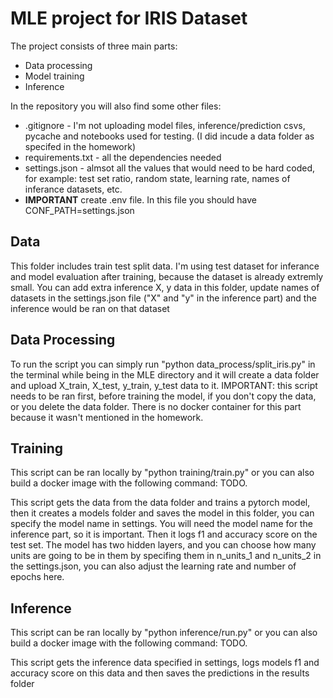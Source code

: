 # MLE project for IRIS Dataset
The project consists of three main parts: 
* Data processing
* Model training
* Inference

In the repository you will also find some other files:
* .gitignore - I'm not uploading model files, inference/prediction csvs, pycache and notebooks used for testing. (I did incude a data folder as specifed in the homework)
* requirements.txt - all the dependencies needed
* settings.json - almsot all the values that would need to be hard coded, for example: test set ratio, random state, learning rate, names of inferance datasets, etc.
* **IMPORTANT** create .env file. In this file you should have CONF_PATH=settings.json

## Data
This folder includes train test split data. I'm using test dataset for inferance and model evaluation after training, because the dataset is already extremly small. You can add extra inference X, y data in this folder, update names of datasets in the settings.json file ("X" and "y" in the inference part) and the inference would be ran on that dataset

## Data Processing
To run the script you can simply run "python data_process/split_iris.py" in the terminal while being in the MLE directory and it will create a data folder and upload X_train, X_test, y_train, y_test data to it. IMPORTANT: this script needs to be ran first, before training the model, if you don't copy the data, or you delete the data folder. There is no docker container for this part because it wasn't mentioned in the homework.

## Training
This script can be ran locally by "python training/train.py" or you can also build a docker image with the following command: TODO. 

This script gets the data from the data folder and trains a pytorch model, then it creates a models folder and saves the model in this folder, you can specify the model name in settings. You will need the model name for the inference part, so it is important. Then it logs f1 and accuracy score on the test set. The model has two hidden layers, and you can choose how many units are going to be in them by specifing them in n_units_1 and n_units_2 in the settings.json, you can also adjust the learning rate and number of epochs here. 


## Inference
This script can be ran locally by "python inference/run.py" or you can also build a docker image with the following command: TODO. 

This script gets the inference data specified in settings, logs models f1 and accuracy score on this data and then saves the predictions in the results folder




